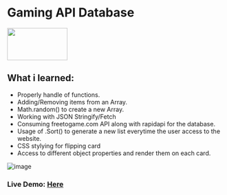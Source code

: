 # Gaming API Database

<img src="https://user-images.githubusercontent.com/30186107/29488525-f55a69d0-84da-11e7-8a39-5476f663b5eb.png" width="140" height="75">

## What i learned:
* Properly handle of functions.
*  Adding/Removing items from an Array.
*  Math.random() to create a new Array.
*  Working with JSON Stringify/Fetch
*  Consuming freetogame.com API along with rapidapi for the database.
*  Usage of .Sort() to generate a new list everytime the user access to the website.
*  CSS stylying for flipping card
*  Access to different object properties and render them on each card.


![image](https://user-images.githubusercontent.com/6069906/133845688-21b9ca64-87d8-4db2-9794-dca5ec9c36d2.png)





### Live Demo: [Here](https://hditano.github.io/Gaming-DB/)

